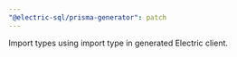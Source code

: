 ```yaml
---
"@electric-sql/prisma-generator": patch
---
```


Import types using import type in generated Electric client.
